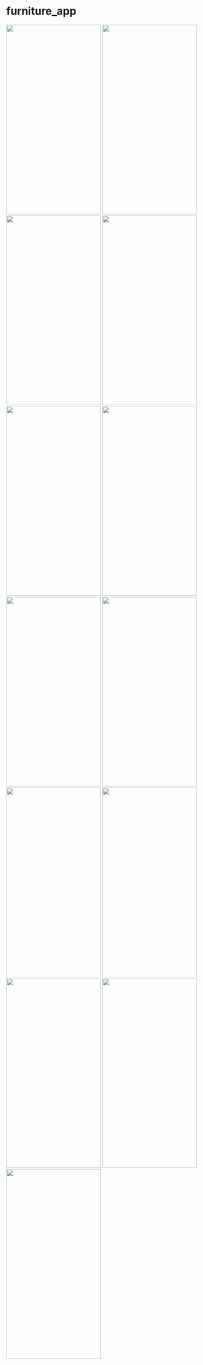 # furniture_app

<img src="https://github.com/ahmedgamal23/FurnitureApp/assets/99516536/e6c1a629-3e8a-4a75-a281-77b338b1217f" width="250" height="500" />
<img src="https://github.com/ahmedgamal23/FurnitureApp/assets/99516536/2d0e909a-c1be-4ca6-9b7f-ac95c95f3560" width="250" height="500" />
<img src="https://github.com/ahmedgamal23/FurnitureApp/assets/99516536/ffa297a9-2ce0-4f40-b73f-cc265a71198e" width="250" height="500" />
<img src="https://github.com/ahmedgamal23/FurnitureApp/assets/99516536/63b6173f-b51f-4dd3-b84a-4b76743e15a1" width="250" height="500" />
<img src="https://github.com/ahmedgamal23/FurnitureApp/assets/99516536/980e2fd6-7fee-4920-a132-b5a8f761942b" width="250" height="500" />
<img src="https://github.com/ahmedgamal23/FurnitureApp/assets/99516536/32059401-7ffa-4c10-94ac-efc66346db6e" width="250" height="500" />
<img src="https://github.com/ahmedgamal23/FurnitureApp/assets/99516536/9420e4ce-d4d7-428e-9821-4569c7773578" width="250" height="500" />
<img src="https://github.com/ahmedgamal23/FurnitureApp/assets/99516536/88d669c6-0778-4551-84f3-78968b15c867" width="250" height="500" />
<img src="https://github.com/ahmedgamal23/FurnitureApp/assets/99516536/c263d470-5c41-4204-9257-6eca9ca6ad2f" width="250" height="500" />
<img src="https://github.com/ahmedgamal23/FurnitureApp/assets/99516536/2700d916-ecc0-4759-8a1b-83ad8c1b2182" width="250" height="500" />
<img src="https://github.com/ahmedgamal23/FurnitureApp/assets/99516536/e24d8592-7235-403b-8156-d115ddc63452" width="250" height="500" />
<img src="https://github.com/ahmedgamal23/FurnitureApp/assets/99516536/a29bf8eb-8e0a-4f4f-95c3-f39bfcad5b7f" width="250" height="500" />
<img src="https://github.com/ahmedgamal23/FurnitureApp/assets/99516536/c3dca7f1-6143-4f76-a18e-95398fb8c1eb" width="250" height="500" />
